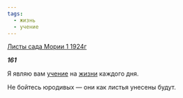 ```yaml
---
tags:
  - жизнь
  - учение
---
```

[Листы сада Мории 1 1924г](https://127.0.0.1:4002/agni/1924)

___161___

Я являю вам [учение](../../../tags/#учение) на [жизни](../../../tags/#жизнь) каждого дня.   

Не бойтесь юродивых — они как листья унесены будут.   

